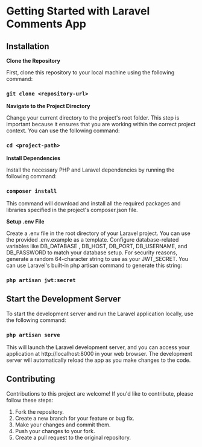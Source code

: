 # Getting Started with Laravel Comments App

## Installation

**Clone the Repository**

First, clone this repository to your local machine using the following command:

### ` git clone <repository-url> `

**Navigate to the Project Directory**

Change your current directory to the project's root folder. This step is important because it ensures that you are working within the correct project context. You can use the following command: 

### ` cd <project-path> `

**Install Dependencies**

Install the necessary PHP and Laravel dependencies by running the following command:

### ` composer install `

This command will download and install all the required packages and libraries specified in the project's composer.json file.

**Setup .env File**

Create a .env file in the root directory of your Laravel project. You can use the provided .env.example as a template.
Configure database-related variables like DB_DATABASE , DB_HOST, DB_PORT, DB_USERNAME, and DB_PASSWORD to match your database setup.
For security reasons, generate a random 64-character string to use as your JWT_SECRET. You can use Laravel's built-in php artisan command to generate this string:

### ` php artisan jwt:secret `

## Start the Development Server

To start the development server and run the Laravel application locally, use the following command:

### ` php artisan serve `

This will launch the Laravel development server, and you can access your application at http://localhost:8000 in your web browser. The development server will automatically reload the app as you make changes to the code.


## Contributing
Contributions to this project are welcome! If you'd like to contribute, please follow these steps:

1. Fork the repository.
2. Create a new branch for your feature or bug fix.
3. Make your changes and commit them.
4. Push your changes to your fork.
5. Create a pull request to the original repository.
